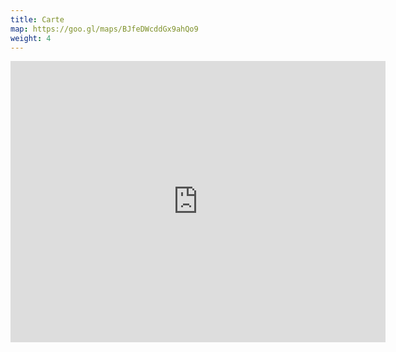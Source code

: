 ```yaml
---
title: Carte
map: https://goo.gl/maps/BJfeDWcddGx9ahQo9
weight: 4
---
```


<iframe src="https://www.google.com/maps/embed?pb=!1m18!1m12!1m3!1d2713.950397760761!2d7.243753014902388!3d47.13923782814004!2m3!1f0!2f0!3f0!3m2!1i1024!2i768!4f13.1!3m3!1m2!1s0x478e194d75537c07%3A0x4bef6527c5da2a2d!2sRue%20de%20Nidau%2036%2C%202502%20Bienne!5e0!3m2!1sfr!2sch!4v1612861377163!5m2!1sfr!2sch" width="600" height="450" frameborder="0" style="border:0;" allowfullscreen="" aria-hidden="false" tabindex="0"></iframe>